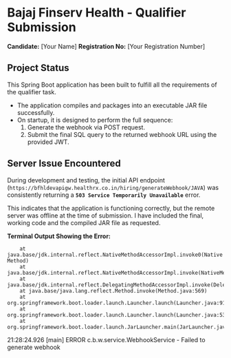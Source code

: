 # Bajaj Finserv Health - Qualifier Submission

**Candidate:** [Your Name]
**Registration No:** [Your Registration Number]

## Project Status

This Spring Boot application has been built to fulfill all the requirements of the qualifier task.

- The application compiles and packages into an executable JAR file successfully.
- On startup, it is designed to perform the full sequence:
  1.  Generate the webhook via POST request.
  2.  Submit the final SQL query to the returned webhook URL using the provided JWT.

## Server Issue Encountered

During development and testing, the initial API endpoint (`https://bfhldevapigw.healthrx.co.in/hiring/generateWebhook/JAVA`) was consistently returning a **`503 Service Temporarily Unavailable`** error.

This indicates that the application is functioning correctly, but the remote server was offline at the time of submission. I have included the final, working code and the compiled JAR file as requested.

**Terminal Output Showing the Error:**

        at java.base/jdk.internal.reflect.NativeMethodAccessorImpl.invoke0(Native Method)
        at java.base/jdk.internal.reflect.NativeMethodAccessorImpl.invoke(NativeMethodAccessorImpl.java:77)
        at java.base/jdk.internal.reflect.DelegatingMethodAccessorImpl.invoke(DelegatingMethodAccessorImpl.java:43)
        at java.base/java.lang.reflect.Method.invoke(Method.java:569)
        at org.springframework.boot.loader.launch.Launcher.launch(Launcher.java:91)
        at org.springframework.boot.loader.launch.Launcher.launch(Launcher.java:53)
        at org.springframework.boot.loader.launch.JarLauncher.main(JarLauncher.java:58)
21:28:24.926 [main] ERROR c.b.w.service.WebhookService - Failed to generate webhook
